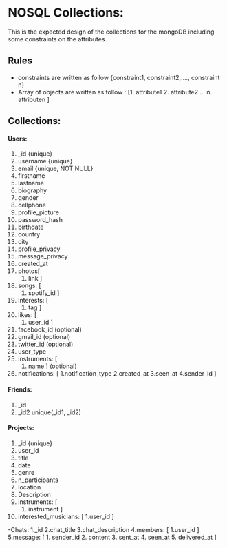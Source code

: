 # NOSQL Collections: 

This is the expected design of the collections for the mongoDB including some constraints on the attributes.

## Rules

- constraints are written as follow {constraint1, constraint2,...., constraint n}
- Array of objects are written as follow : \[1. attribute1 2. attribute2 ... n. attributen \]

## Collections:

#### Users: 
1. _id {unique}
2. username {unique}
3. email {unique, NOT NULL}
4. firstname
5. lastname 
6. biography
7. gender
8. cellphone
9. profile_picture
10. password_hash
11. birthdate
12. country
13. city
14. profile_privacy
15. message_privacy
16. created_at
17. photos\[
	1. link	
    \]
18. songs: \[
	1. spotify_id 
	\]
19. interests: \[
	1. tag
\]
20. likes: \[
	1. user_id
\]
21. facebook_id (optional)
22. gmail_id (optional)
23. twitter_id (optional)
24. user_type
25. instruments: \[
	1. name
\] (optional)
26. notifications: \[
	1.notification_type
	2.created_at
	3.seen_at
	4.sender_id
\]


#### Friends: 
1. _id
2. _id2 
unique(_id1, _id2)

#### Projects: 
1. _id {unique}
2. user_id
3. title
4. date
5. genre
6. n_participants
7. location
8. Description
9. instruments: \[
	1. instrument
\]
10. interested_musicians: \[
	1.user_id
\]

-Chats: 
1._id
2.chat_title
3.chat_description
4.members: \[
	1.user_id
\] 
5.message: \[
	1. sender_id
	2. content
	3. sent_at
	4. seen_at
	5. delivered_at
\]
	